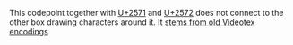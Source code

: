 This codepoint together with [U+2571](/U+2571) and [U+2572](/U+2572) does not connect to the other box
drawing characters around it. It [stems from old Videotex
encodings](https://corp.unicode.org/pipermail/unicode/2023-April/010528.html).
